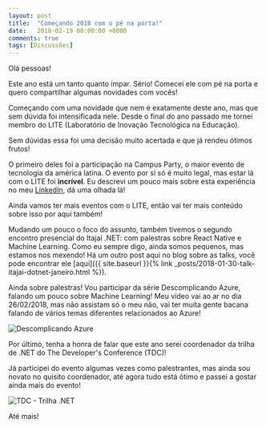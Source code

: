 ```yaml
---
layout: post
title:  "Começando 2018 com o pé na porta!"
date:   2018-02-19 00:00:00 +0000
comments: true
tags: [Discussões]
---
```


Olá pessoas!

Este ano está um tanto quanto ímpar. Sério!
Comecei ele com pé na porta e quero compartilhar algumas novidades com vocês!

<!--more-->

Começando com uma novidade que nem é exatamente deste ano, mas que sem dúvida foi intensificada nele. Desde o final do ano passado me tornei membro do LITE (Laboratório de Inovação Tecnológica na Educação). 

Sem dúvidas essa foi uma decisão muito acertada e que já rendeu ótimos frutos!

O primeiro deles foi a participação na Campus Party, o maior evento de tecnologia da américa latina. O evento por si só é muito legal, mas estar lá com o LITE foi **incrível**. Eu descrevi um pouco mais sobre esta experiência no meu [LinkedIn](https://www.linkedin.com/pulse/uma-experi%C3%AAncia-chamada-campus-party-gabriel-schade-cardoso/?trackingId=R97WqjJ0ENxRdnocXU0KAw%3D%3D), dá uma olhada lá!

Ainda vamos ter mais eventos com o LITE, então vai ter mais conteúdo sobre isso por aqui também!

Mudando um pouco o foco do assunto, também tivemos o segundo encontro presencial do Itajaí .NET: com palestras sobre React Native e Machine Learning. Como eu sempre digo, ainda somos pequenos, mas estamos nos mexendo! Há um outro post aqui no blog sobre as talks, você pode encontrar ele [aqui]({{ site.baseurl }}{% link _posts/2018-01-30-talk-itajai-dotnet-janeiro.html %}).

Ainda sobre palestras! Vou participar da série Descomplicando Azure, falando um pouco sobre Machine Learning! Meu vídeo vai ao ar no dia 26/02/2018, mas não assistam só o meu não, vai ter muita gente bacana falando de vários temas diferentes relacionados ao Azure!

![Descomplicando Azure](https://i.imgur.com/O7nhswh.jpg)

Por último, tenha a honra de falar que este ano serei coordenador da trilha de .NET do The Developer's Conference (TDC)!

Já participei do evento algumas vezes como palestrantes, mas ainda sou novato no quisito coordenador, até agora tudo está ótimo e passei a gostar ainda mais do evento!

![TDC - Trilha .NET](https://i.imgur.com/faqUbbd.jpg)

Até mais!